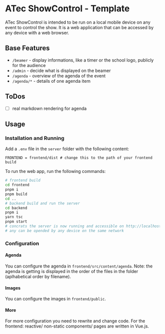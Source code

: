 # ATec ShowControl - Template

ATec ShowControl is intended to be run on a local mobile device on any event to control the show.
It is a web application that can be accessed by any device with a web browser.

## Base Features

-   `/beamer` - display informations, like a timer or the school logo, publicly for the audience
-   `/admin` - decide what is displayed on the beamer
-   `/agenda` - overview of the agenda of the event
-   `/agenda/*` - details of one agenda item

## ToDos

-  [ ] real markdown rendering for agenda

## Usage

### Installation and Running

Add a `.env` file in the `server` folder with the following content:

```env
FRONTEND = frontend/dist # change this to the path of your frontend build
```

To run the web app, run the following commands:

```bash
# frontend build
cd frontend
pnpm i
pnpm build
cd ..
# backend build and run the server
cd backend
pnpm i
yarn tsc
pnpm start
# concrats the server is now running and accessible on http://localhost:3002
# any can be opended by any device on the same network
```

### Configuration

#### Agenda

You can configure the agenda in `frontend/src/content/agenda`.
Note: the agenda is getting is displayed in the order of the files in the folder (aplhabetical order by filename).

#### Images

You can configure the images in `frontend/public`.

#### More

For more configuration you need to rewrite and change code. For the frontend: reactive/ non-static components/ pages are written in Vue.js.
